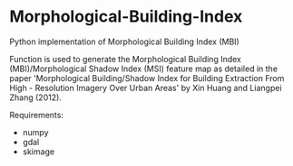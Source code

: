 # Morphological-Building-Index
Python implementation of Morphological Building Index (MBI)

Function is used to generate the Morphological Building Index (MBI)/Morphological Shadow Index (MSI) feature map as 
detailed in the paper 'Morphological Building/Shadow Index for Building Extraction From High - Resolution Imagery Over Urban Areas' 
by Xin Huang and Liangpei Zhang (2012).

Requirements:
- numpy
- gdal
- skimage
